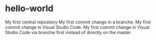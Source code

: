 # hello-world
My first central repository
My first commit change in a branche.
My first commit change in Visual Studio Code.
My first commit change in Visual Studio Code via branche first instead of directly on the master